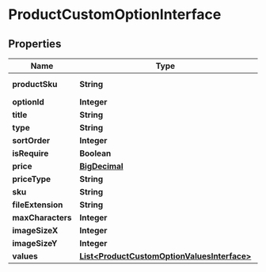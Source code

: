 
# ProductCustomOptionInterface

## Properties
Name | Type | Description | Notes
------------ | ------------- | ------------- | -------------
**productSku** | **String** | Product SKU | 
**optionId** | **Integer** | Option id |  [optional]
**title** | **String** | Option title | 
**type** | **String** | Option type | 
**sortOrder** | **Integer** | Sort order | 
**isRequire** | **Boolean** | Is require | 
**price** | [**BigDecimal**](BigDecimal.md) | Price |  [optional]
**priceType** | **String** | Price type |  [optional]
**sku** | **String** | Sku |  [optional]
**fileExtension** | **String** |  |  [optional]
**maxCharacters** | **Integer** |  |  [optional]
**imageSizeX** | **Integer** |  |  [optional]
**imageSizeY** | **Integer** |  |  [optional]
**values** | [**List&lt;ProductCustomOptionValuesInterface&gt;**](ProductCustomOptionValuesInterface.md) |  |  [optional]



